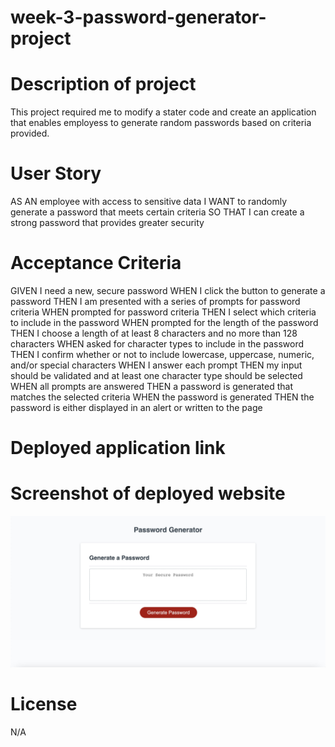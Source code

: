 # week-3-password-generator-project

# Description of project
This project required me to modify a stater code and create an application that enables employess to generate random passwords based on criteria provided.

# User Story
AS AN employee with access to sensitive data
I WANT to randomly generate a password that meets certain criteria
SO THAT I can create a strong password that provides greater security

# Acceptance Criteria
GIVEN I need a new, secure password
WHEN I click the button to generate a password
THEN I am presented with a series of prompts for password criteria
WHEN prompted for password criteria
THEN I select which criteria to include in the password
WHEN prompted for the length of the password
THEN I choose a length of at least 8 characters and no more than 128 characters
WHEN asked for character types to include in the password
THEN I confirm whether or not to include lowercase, uppercase, numeric, and/or special characters
WHEN I answer each prompt
THEN my input should be validated and at least one character type should be selected
WHEN all prompts are answered
THEN a password is generated that matches the selected criteria
WHEN the password is generated
THEN the password is either displayed in an alert or written to the page

# Deployed application link


# Screenshot of deployed website
<img src="./assets/css/images/75F593E9-69AC-4C4E-A347-AD34C04A7492_1_201_a.jpeg" alt="deployed website image">

# License
N/A